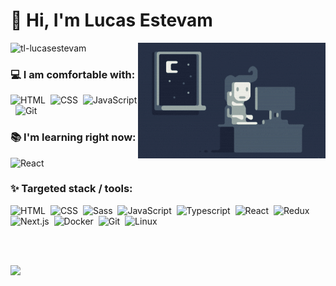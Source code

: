 <h1 align="left">👋 Hi, I'm Lucas Estevam</h1>

<img alt="Night Coding" src="https://raw.githubusercontent.com/tl-lucasestevam/tl-lucasestevam/master/Night-Coding.gif" align="right"/>

<p align="left"> 
  <img src="https://komarev.com/ghpvc/?username=tl-lucasestevam&label=Profile%20views&color=0e75b6&style=flat" alt="tl-lucasestevam" /> 
</p>

### 💻 I am comfortable with:
![HTML](https://img.shields.io/badge/-HTML-05122A?style=flat&logo=HTML5)&nbsp;
![CSS](https://img.shields.io/badge/-CSS-05122A?style=flat&logo=CSS3&logoColor=1572B6)&nbsp;
![JavaScript](https://img.shields.io/badge/-JavaScript-05122A?style=flat&logo=javascript)&nbsp;
![Git](https://img.shields.io/badge/-Git-05122A?style=flat&logo=git)&nbsp;

### 📚 I'm learning right now:
![React](https://img.shields.io/badge/-React-05122A?style=flat&logo=react)&nbsp;

### ✨ Targeted stack / tools:
![HTML](https://img.shields.io/badge/-HTML-05122A?style=flat&logo=HTML5)&nbsp;
![CSS](https://img.shields.io/badge/-CSS-05122A?style=flat&logo=CSS3&logoColor=1572B6)&nbsp;
![Sass](https://img.shields.io/badge/-sass-05122A?style=flat&logo=sass)&nbsp;
![JavaScript](https://img.shields.io/badge/-JavaScript-05122A?style=flat&logo=javascript)&nbsp;
![Typescript](https://img.shields.io/badge/-typescript-05122A?style=flat&logo=typescript)&nbsp;
![React](https://img.shields.io/badge/-React-05122A?style=flat&logo=react)&nbsp;
![Redux](https://img.shields.io/badge/-redux-05122A?style=flat&logo=redux)&nbsp;
![Next.js](https://img.shields.io/badge/-next.js-05122A?style=flat&logo=next.js)&nbsp;
![Docker](https://img.shields.io/badge/-docker-05122A?style=flat&logo=docker)&nbsp;
![Git](https://img.shields.io/badge/-Git-05122A?style=flat&logo=git)&nbsp;
![Linux](https://img.shields.io/badge/-linux-05122A?style=flat&logo=linux)&nbsp;

<br></br>
<!--
<p align="left">
  <a href="https://github.com/tl-lucasestevam">
    <img src="https://github-readme-stats-eight-theta.vercel.app/api?username=tl-lucasestevam&show_icons=true&theme=dark&include_all_commits=true&count_private=true"/>
  </a>
</p>

<p class="left">
  <a href="https://github.com/tl-lucasestevam">
    <img src="https://github-readme-streak-stats.herokuapp.com?user=tl-lucasestevam&theme=dark&border=FFFFFF&fire=78FE96&background=151515&currStreakLabel=FFFFFF&ring=78FE96" alt="tl-lucasestevam" />
  </a>
</p>
-->

<p align="left">
  <a href="https://github.com/tl-lucasestevam">
    <img src="https://github-readme-stats.vercel.app/api/top-langs?username=tl-lucasestevam&show_icons=true&locale=en&layout=compact&theme=dark"/>
  </a>
</p>
